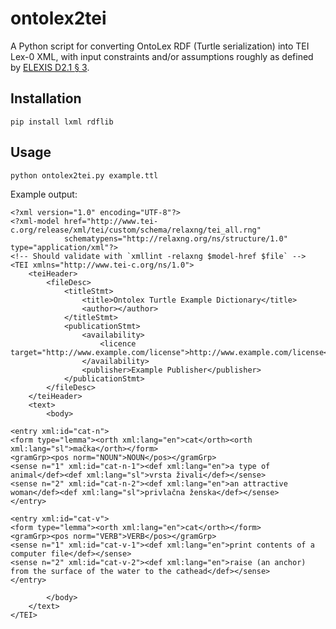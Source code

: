 ontolex2tei
===========

A Python script for converting OntoLex RDF (Turtle serialization) into TEI Lex-0 XML,
with input constraints and/or assumptions roughly as defined by [ELEXIS D2.1 § 3].

[ELEXIS D2.1 § 3]: https://elex.is/wp-content/uploads/2019/02/ELEXIS_D2_1_Interface_for_Interoperable_Resources.pdf 

Installation
------------
```
pip install lxml rdflib
```

Usage
-----
```
python ontolex2tei.py example.ttl
```
Example output:
```
<?xml version="1.0" encoding="UTF-8"?>
<?xml-model href="http://www.tei-c.org/release/xml/tei/custom/schema/relaxng/tei_all.rng"
            schematypens="http://relaxng.org/ns/structure/1.0" type="application/xml"?>
<!-- Should validate with `xmllint -relaxng $model-href $file` -->
<TEI xmlns="http://www.tei-c.org/ns/1.0">
    <teiHeader>
        <fileDesc>
            <titleStmt>
                <title>Ontolex Turtle Example Dictionary</title>
                <author></author>
            </titleStmt>
            <publicationStmt>
                <availability>
                    <licence target="http://www.example.com/license">http://www.example.com/license</license>
                </availability>
                <publisher>Example Publisher</publisher>
            </publicationStmt>
        </fileDesc>
    </teiHeader>
    <text>
        <body>

<entry xml:id="cat-n">
<form type="lemma"><orth xml:lang="en">cat</orth><orth xml:lang="sl">mačka</orth></form>
<gramGrp><pos norm="NOUN">NOUN</pos></gramGrp>
<sense n="1" xml:id="cat-n-1"><def xml:lang="en">a type of animal</def><def xml:lang="sl">vrsta živali</def></sense>
<sense n="2" xml:id="cat-n-2"><def xml:lang="en">an attractive woman</def><def xml:lang="sl">privlačna ženska</def></sense>
</entry>

<entry xml:id="cat-v">
<form type="lemma"><orth xml:lang="en">cat</orth></form>
<gramGrp><pos norm="VERB">VERB</pos></gramGrp>
<sense n="1" xml:id="cat-v-1"><def xml:lang="en">print contents of a computer file</def></sense>
<sense n="2" xml:id="cat-v-2"><def xml:lang="en">raise (an anchor) from the surface of the water to the cathead</def></sense>
</entry>

        </body>
    </text>
</TEI>

```
